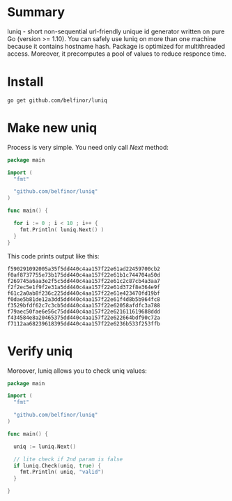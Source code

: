 # Summary

luniq - short non-sequential url-friendly unique id generator written on pure Go (version >= 1.10). You can safely use luniq on more than one machine because it contains hostname hash. Package is optimized for multithreaded access. Moreover, it precomputes a pool of values ​​to reduce responce time.

# Install

```
go get github.com/belfinor/luniq
```

# Make new uniq

Process is very simple. You need only call *Next* method:

```go
package main

import (
  "fmt"

  "github.com/belfinor/luniq"
)

func main() {

  for i := 0 ; i < 10 ; i++ {
    fmt.Println( luniq.Next() )
  }
}
```

This code prints output like this:

```
f590291092005a35f5dd440c4aa157f22e61ad22459700cb2
f0af8737755e73b175dd440c4aa157f22e61b1c744704a50d
f269745a6aa3e2f5c5dd440c4aa157f22e61c2c87cb4a3aa7
f2f2ec5e1f9f2e31a5dd440c4aa157f22e61d372f8e364e9f
f61c2a0ab8f236c225dd440c4aa157f22e61e423470fd19bf
f0dae5b81de12a3dd5dd440c4aa157f22e61f4d8b5b964fc8
f3529bfdf62c7c3cb5dd440c4aa157f22e62058afdfc3a788
f79aec50fae6e56c75dd440c4aa157f22e621611619688ddd
f434584e8a20465375dd440c4aa157f22e622664bdf90c72a
f7112aa68239618395dd440c4aa157f22e6236b533f253ffb
```

# Verify uniq

Moreover, luniq allows you to check uniq values:

```go
package main

import (
  "fmt"

  "github.com/belfinor/luniq"
)

func main() {

  uniq := luniq.Next()

  // lite check if 2nd param is false
  if luniq.Check(uniq, true) {
    fmt.Println( uniq, "valid")
  }

}

```
